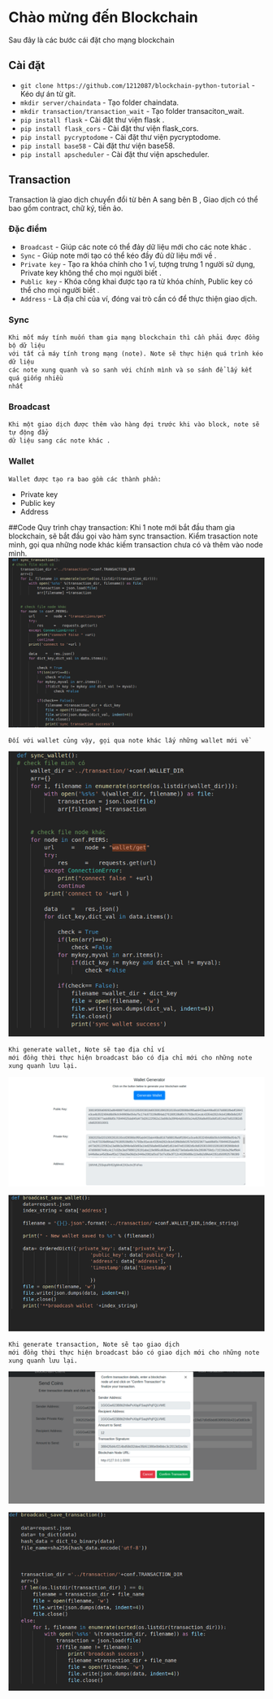 # Chào mừng đến Blockchain

Sau đây là các bước cái đặt cho mạng blockchain 

## Cài đặt

* `git clone https://github.com/1212087/blockchain-python-tutorial` - Kéo dự án từ git.
* `mkdir server/chaindata` - Tạo folder chaindata.
* `mkdir transaction/transaction_wait` - Tạo folder transaciton_wait.
* `pip install flask` - Cài đặt thư viện flask .
* `pip install flask_cors` - Cài đặt thư viện flask_cors. 
* `pip install pycryptodome` - Cài đặt thư viện pycryptodome.
* `pip install base58` - Cài đặt thư viện base58.
* `pip install apscheduler` - Cài đặt thư viện apscheduler.

## Transaction
Transaction là giao dịch chuyển đổi từ bên A sang bên B , Giao dịch có thể bao gồm contract, chữ ký, tiền ảo.
 

### Đặc điểm 

* `Broadcast` - Giúp các note có thể đảy dữ liệu mới cho các note khác .
* `Sync` - Giúp note mới tạo có thể kéo đầy đủ dữ liệu mới về .
* `Private key` - Tạo ra khóa chính cho 1 ví, tượng trưng 1 người sử dụng, Private key không thể cho mọi người biết .
* `Public key` - Khóa công khai được tạo ra từ khóa chính, Public key có thể  cho mọi người biết .
* `Address` - Là địa chỉ của ví, đóng vai trò cần có để thực thiện giao dịch. 

### Sync
    Khi mốt máy tính muốn tham gia mạng blockchain thì cần phải được đồng bộ dữ liệu
    với tất cả máy tính trong mạng (note). Note sẽ thực hiện quá trình kéo dữ liệu 
    các note xung quanh và so sanh với chính mình và so sánh để lấy kết quá giống nhiều 
    nhất
### Broadcast
    Khi một giao dịch được thêm vào hàng đợi trước khi vào block, note sẽ tự động đẩy 
    dữ liệu sang các note khác .
### Wallet 
    Wallet được tạo ra bao gồm các thành phần: 
* Private key
* Public key
* Address


##Code
    Quy trình chạy transaction:
    Khi 1 note mới bắt đầu tham gia blockchain, sẽ bắt đầu gọi vào hàm sync transaction.
    Kiểm trasaction note mình, gọi qua những node khác kiếm transaction chưa có và thêm
    vào node mình.
![Screenshot](img/sync_transaction.png)

    Đối với wallet củng vậy, gọi qua note khác lấy những wallet mới về
![Screenshot](img/sync_wallet.png)

    Khi generate wallet, Note sẽ tạo địa chỉ ví 
    mới đồng thời thực hiện broadcast báo có địa chỉ mới cho những note xung quanh lưu lại.

![Screenshot](img/generate.png)

![Screenshot](img/broadcast_wallet.png)



    Khi generate transaction, Note sẽ tạo giao dịch 
    mới đồng thời thực hiện broadcast báo có giao dịch mới cho những note xung quanh lưu lại.
![Screenshot](img/transaction.png)

![Screenshot](img/broadcast_transaction.png)
